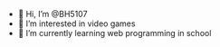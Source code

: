 - 👋 Hi, I’m @BH5107
- 👀 I’m interested in video games
- 🌱 I’m currently learning web programming in school

<!---
BH5107/BH5107 is a ✨ special ✨ repository because its `README.md` (this file) appears on your GitHub profile.
You can click the Preview link to take a look at your changes.
--->
